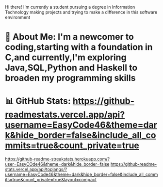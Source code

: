 Hi there! I'm currently a student pursuing a degree in Information Technology making projects and trying to make a difference in this software environment
# 💫 About Me: I'm a newcomer to coding,starting with a foundation in C,and currently,I'm exploring Java,SQL,Python and Haskell to broaden my programming skills
# 📊 GitHub Stats: https://github-readmestats.vercel.app/api?username=EasyCode46&theme=dark&hide_border=false&include_all_commits=true&count_private=true
https://github-readme-streakstats.herokuapp.com/?user=EasyCOde46&theme=dark&hide_border=false
https://github-readme-stats.vercel.app/api/toplangs/?username=EasyCode46&theme=dark&hide_border=false&include_all_commits=true&count_private=true&layout=compact
